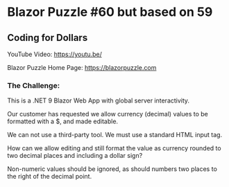 # Blazor Puzzle #60 but based on 59

## Coding for Dollars

YouTube Video: https://youtu.be/

Blazor Puzzle Home Page: https://blazorpuzzle.com

### The Challenge:

This is a .NET 9 Blazor Web App with global server interactivity.

Our customer has requested we allow currency (decimal) values to be formatted with a $, and made editable.

We can not use a third-party tool. We must use a standard HTML input tag.

How can we allow editing and still format the value as currency rounded to two decimal places and including a dollar sign?

Non-numeric values should be ignored, as should numbers two places to the right of the decimal point.
